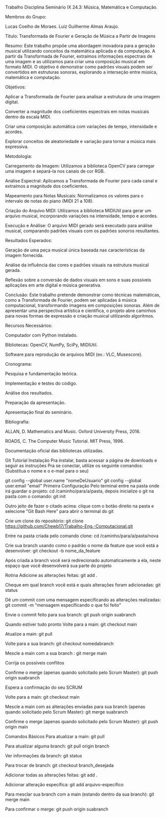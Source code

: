 Trabalho Disciplina Seminário IX 24.3: Música, Matemática e Computação.

Membros do Grupo:

Lucas Coelho de Moraes.
Luiz Guilherme Almas Araujo.


Título: Transformada de Fourier e Geração de Música a Partir de Imagens

Resumo:
Este trabalho propõe uma abordagem inovadora para a geração musical utilizando conceitos da matemática aplicada e da computação. A partir da Transformada de Fourier, extraímos informações espectrais de uma imagem e as utilizamos para criar uma composição musical em formato MIDI. O objetivo é demonstrar como padrões visuais podem ser convertidos em estruturas sonoras, explorando a interseção entre música, matemática e computação.

Objetivos:

Aplicar a Transformada de Fourier para analisar a estrutura de uma imagem digital.

Converter a magnitude dos coeficientes espectrais em notas musicais dentro da escala MIDI.

Criar uma composição automática com variações de tempo, intensidade e acordes.

Explorar conceitos de aleatoriedade e variação para tornar a música mais expressiva.

Metodologia:

Carregamento da Imagem: Utilizamos a biblioteca OpenCV para carregar uma imagem e separá-la nos canais de cor RGB.

Análise Espectral: Aplicamos a Transformada de Fourier para cada canal e extraímos a magnitude dos coeficientes.

Mapeamento para Notas Musicais: Normalizamos os valores para o intervalo de notas do piano (MIDI 21 a 108).

Criação do Arquivo MIDI: Utilizamos a biblioteca MIDIUtil para gerar um arquivo musical, incorporando variações na intensidade, tempo e acordes.

Execução e Análise: O arquivo MIDI gerado será executado para análise musical, comparando padrões visuais com os padrões sonoros resultantes.

Resultados Esperados:

Geração de uma peça musical única baseada nas características da imagem fornecida.

Análise da influência das cores e padrões visuais na estrutura musical gerada.

Reflexão sobre a conversão de dados visuais em sons e suas possíveis aplicações em arte digital e música generativa.

Conclusão:
Este trabalho pretende demonstrar como técnicas matemáticas, como a Transformada de Fourier, podem ser aplicadas à música computacional, transformando imagens em composições sonoras. Além de apresentar uma perspectiva artística e científica, o projeto abre caminhos para novas formas de expressão e criação musical utilizando algoritmos.

Recursos Necessários:

Computador com Python instalado.

Bibliotecas: OpenCV, NumPy, SciPy, MIDIUtil.

Software para reprodução de arquivos MIDI (ex.: VLC, Musescore).

Cronograma:

Pesquisa e fundamentação teórica.

Implementação e testes do código.

Análise dos resultados.

Preparação da apresentação.

Apresentação final do seminário.

Bibliografia:

ALLAN, D. Mathematics and Music. Oxford University Press, 2016.

ROADS, C. The Computer Music Tutorial. MIT Press, 1996.

Documentação oficial das bibliotecas utilizadas.




Git Tutorial
Instalação
Pra instalar, basta acessar a página de downloads e seguir as instruções
Pra se conectar, utilize os seguinte comandos: (Substitua o nome e o e-mail para o seu)

git config --global user.name "nomeDeUsuario"
git config --global user.email "email"
Primeira Configuração
Pelo terminal entre na pasta onde irá guardar o projeto: cd /caminho/para/a/pasta, depois inicialize o git na pasta com o comando: git init

Outro jeito de fazer o citado acima: clique com o botão direito na pasta e selecione "Git Bash Here" para abrir o terminal do git

Crie um clone do repositório: git clone https://github.com/Chewb17/Trabalho-Eng.-Computacional.git

Entre na pasta criada pelo comando clone: cd /caminho/para/a/pasta/nova

Crie sua branch usando como o padrão o nome da feature que você está a desenvolver: git checkout -b nome_da_feature

Após criada a branch você será redirecionado automaticamente a ela, neste espaço que você desenvolverá sua parte do projeto

Rotina
Adicione as alterações feitas: git add .

Cheque em qual branch você está e quais alterações foram adicionadas: git status

Dê um commit com uma mensagem especificando as alterações realizadas: git commit -m "mensagem especificando o que foi feito"

Envie o commit feito para sua branch: git push origin suabranch

Quando estiver tudo pronto
Volte para a main: git checkout main

Atualize a main: git pull

Volte para a sua branch: git checkout nomedabranch

Mescle a main com a sua branch : git merge main

Corrija os possíveis conflitos

Confirme o merge (apenas quando solicitado pelo Scrum Master): git push origin suabranch

Espera a confirmação do seu SCRUM

Volte para a main: git checkout main

Mescle a main com as alterações enviadas para sua branch (apenas quando solicitado pelo Scrum Master): git merge suabranch

Confirme o merge (apenas quando solicitado pelo Scrum Master): git push origin main

Comandos Básicos
Para atualizar a main: git pull

Para atualizar alguma branch: git pull origin branch

Ver informações da branch: git status

Para trocar de branch: git checkout branch_desejada

Adicionar todas as alterações feitas: git add .

Adicionar alteração específica: git add arquivo-especifico

Para mesclar sua branch com a main (estando dentro da sua branch): git merge main

Para confirmar o merge: git push origin suabranch
